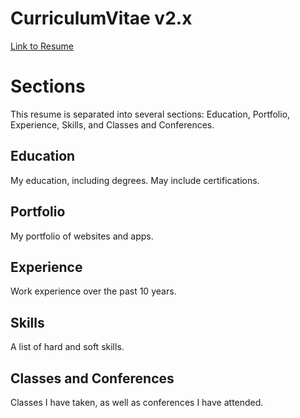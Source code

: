# CurriculumVitae v2.x

<a href="/CurriculumVitae/Alexander_Koik-Cestone_resume.pdf">Link to Resume</a>

# Sections

This resume is separated into several sections: Education, Portfolio, Experience, Skills, and Classes and Conferences.

## Education

My education, including degrees. May include certifications.

## Portfolio

My portfolio of websites and apps.

## Experience

Work experience over the past 10 years.

## Skills

A list of hard and soft skills.

## Classes and Conferences

Classes I have taken, as well as conferences I have attended.

